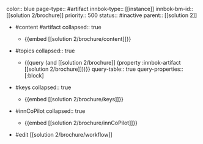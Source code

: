 color:: blue
page-type:: #artifact
innbok-type:: [[instance]]
innbok-bm-id:: [[solution 2/brochure]]
priority:: 500
status:: #inactive
parent:: [[solution 2]]

- #content #artifact
  collapsed:: true
	- {{embed [[solution 2/brochure/content]]}}
- #topics
   collapsed:: true
    - {{query (and [[solution 2/brochure]] (property :innbok-artifact [[solution 2/brochure]]))}}
      query-table:: true
      query-properties:: [:block]
- #keys
  collapsed:: true
	- {{embed [[solution 2/brochure/keys]]}}
- #innCoPilot
   collapsed:: true
	 - {{embed [[solution 2/brochure/innCoPilot]]}}

- #edit [[solution 2/brochure/workflow]]

